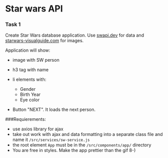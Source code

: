 # Star wars API

### Task 1

Create Star Wars database application.
Use [swapi.dev](https://swapi.dev/) for data and [starwars-visualguide.com](https://starwars-visualguide.com/) for images.

Application will show:

- image with SW person
- h3 tag with name
- li elements with:

  - Gender
  - Birth Year
  - Eye color

- Button "NEXT". It loads the next person.

###Requierements:

- use axios library for ajax
- take out work with ajax and data formatting into a separate class file and name it `/src/services/sw-service.js`
- the root element `App` must be in the `/src/components/app/` directory
- You are free in styles. Make the app prettier than the gif 8-)
